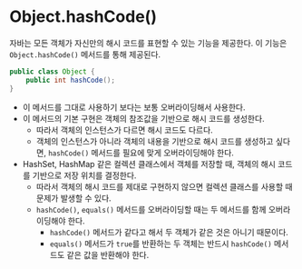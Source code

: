 # Object.hashCode()
자바는 모든 객체가 자신만의 해시 코드를 표현할 수 있는 기능을 제공한다. 이 기능은 `Object.hashCode()` 메서드를 통해 제공된다.
```java
public class Object {
    public int hashCode();
}
```
- 이 메서드를 그대로 사용하기 보다는 보통 오버라이딩해서 사용한다.
- 이 메서드의 기본 구현은 객체의 참조값을 기반으로 해시 코드를 생성한다.
  - 따라서 객체의 인스턴스가 다르면 해시 코드도 다르다. 
  - 객체의 인스턴스가 아니라 객체의 내용을 기반으로 해시 코드를 생성하고 싶다면, `hashCode()` 메서드를 필요에 맞게 오버라이딩해야 한다.
- HashSet, HashMap 같은 컬렉션 클래스에서 객체를 저장할 때, 객체의 해시 코드를 기반으로 저장 위치를 결정한다.
  - 따라서 객체의 해시 코드를 제대로 구현하지 않으면 컬렉션 클래스를 사용할 때 문제가 발생할 수 있다.
  - `hashCode()`, `equals()` 메서드를 오버라이딩할 때는 두 메서드를 함께 오버라이딩해야 한다.
    - `hashCode()` 메서드가 같다고 해서 두 객체가 같은 것은 아니기 때문이다.
    - `equals()` 메서드가 `true`를 반환하는 두 객체는 반드시 `hashCode()` 메서드도 같은 값을 반환해야 한다.